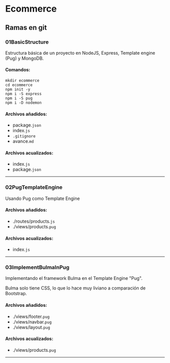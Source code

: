 # Ecommerce

## Ramas en git

### 01BasicStructure

Estructura básica de un proyecto en NodeJS, Express, Template engine (Pug) y MongoDB.

#### Comandos:

```shell
mkdir ecommerce
cd ecommerce
npm init -y
npm i -S express
npm i -S pug
npm i -D nodemon
```

#### Archivos añadidos:

- package.`json`
- index.`js`
- `.gitignore`
- avance.`md`

#### Archivos acualizados:

- index.`js`
- package.`json`

---

### 02PugTemplateEngine

Usando Pug como Template Engine

#### Archivos añadidos:

- ./routes/products.`js`
- ./views/products.`pug`

#### Archivos acualizados:

- index.`js`

---

### 03ImplementBulmaInPug

Implementando el framework Bulma en el Template Engine "Pug".

Bulma solo tiene CSS, lo que lo hace muy liviano a comparación de Bootstrap.

#### Archivos añadidos:

- ./views/footer.`pug`
- ./views/navbar.`pug`
- ./views/layout.`pug`

#### Archivos acualizados:

- ./views/products.`pug`

---
